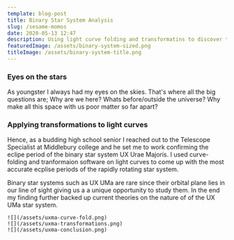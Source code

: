 ```yaml
---
template: blog-post
title: Binary Star System Analysis
slug: /sesame-momos
date: 2020-05-13 12:47
description: Using light curve folding and transformatins to discover the nature of Binary Star System UX Ursae Majoris
featuredImage: /assets/binary-system-sized.png
titleImage: /assets/binary-system-title.png
---
```


### Eyes on the stars
As youngster I always had my eyes on the skies. That's where all the big questions are; Why are we here? Whats before/outside the universe? Why make all this space with us poor matter so far apart? 

### Applying transformations to light curves
Hence, as a budding high school senior I reached out to the Telescope Specialist at Middlebury college and he set me to work confirming the eclipe period of the binary star system UX Urae Majoris. I used curve-folding and tranformaion software on light curves to come up with the most accurate ecplise periods of the rapidly rotating star system. 

Binary star systems such as UX UMa are rare since their orbital plane lies in our line of sight giving us a a unique opportunity to study them. In the end my finding further backed up current theories on the nature of of the UX UMa star system.

```grid|2|UX UMa Screenhots!
![](/assets/uxma-curve-fold.png)
![](/assets/uxma-transformations.png)
![](/assets/uxma-conclusion.png)
```



